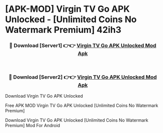 # [APK-MOD] Virgin TV Go APK Unlocked - [Unlimited Coins No Watermark Premium] 42ih3



<div align="center">
<h3>🔴 Download [Server1] 👉👉 <a href="https://momento.my/?title=Virgin_TV_Go_APK_Unlocked">Virgin TV Go APK Unlocked Mod Apk</a></h3><br>

<h3>🔴 Download [Server2] 👉👉 <a href="https://momento.my/?title=Virgin_TV_Go_APK_Unlocked">Virgin TV Go APK Unlocked Mod Apk</a></h3>
</div>



Download Virgin TV Go APK Unlocked 

Free APK MOD Virgin TV Go APK Unlocked [Unlimited Coins No Watermark Premium]

Download Virgin TV Go APK Unlocked [Unlimited Coins No Watermark Premium] Mod For Android
